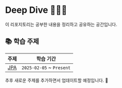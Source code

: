 # Deep Dive 🏊‍♂️🌊
이 리포지토리는 공부한 내용을 정리하고 공유하는 공간입니다.

## 📚 학습 주제

| 주제 | 학습 기간                |
| ---- | ------------------------ |
| [JPA](./JPA/README.md)  | `2025-02-05` ~ `Present` |

추후 새로운 주제를 추가하면서 업데이트할 예정입니다. 🚀  
